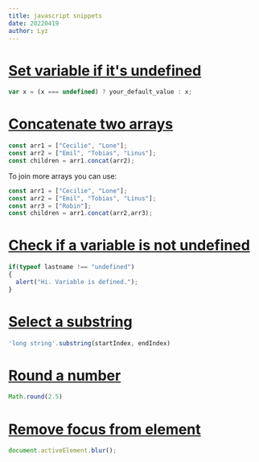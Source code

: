 ```yaml
---
title: javascript snippets
date: 20220419
author: Lyz
---
```


# [Set variable if it's undefined](https://stackoverflow.com/questions/5409641/set-a-variable-if-undefined-in-javascript)

```javascript
var x = (x === undefined) ? your_default_value : x;
```

# [Concatenate two arrays](https://www.w3schools.com/jsref/jsref_concat_array.asp)

```javascript
const arr1 = ["Cecilie", "Lone"];
const arr2 = ["Emil", "Tobias", "Linus"];
const children = arr1.concat(arr2);
```

To join more arrays you can use:

```javascript
const arr1 = ["Cecilie", "Lone"];
const arr2 = ["Emil", "Tobias", "Linus"];
const arr3 = ["Robin"];
const children = arr1.concat(arr2,arr3);
```

# [Check if a variable is not undefined](https://stackoverflow.com/questions/10192662/how-to-check-if-a-javascript-variable-is-not-undefined)

```javascript
if(typeof lastname !== "undefined")
{
  alert("Hi. Variable is defined.");
}
```

# [Select a substring](https://medium.com/coding-at-dawn/how-to-select-a-range-from-a-string-a-substring-in-javascript-1ba611e7fc1)

```javascript
'long string'.substring(startIndex, endIndex)
```

# [Round a number](https://www.w3schools.com/jsref/jsref_round.asp)

```javascript
Math.round(2.5)
```

# [Remove focus from element](https://stackoverflow.com/questions/60684165/how-to-remove-focus-from-vuetify-v-select)

```javascript
document.activeElement.blur();
```
